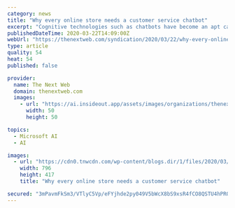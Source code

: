 ```yaml
---
category: news
title: "Why every online store needs a customer service chatbot"
excerpt: "Cognitive technologies such as chatbots have become an apt candidate for end-use ... Some of the biggest names, such as Facebook, Microsoft, and Google, have already embraced chatbots to hone their skills to serve a vast number of customers at one go and provide organizations leeway to customize based on their specifications."
publishedDateTime: 2020-03-22T14:09:00Z
webUrl: "https://thenextweb.com/syndication/2020/03/22/why-every-online-store-needs-a-customer-service-chatbot/"
type: article
quality: 54
heat: 54
published: false

provider:
  name: The Next Web
  domain: thenextweb.com
  images:
    - url: "https://ai.insideout.app/assets/images/organizations/thenextweb.com-50x50.jpg"
      width: 50
      height: 50

topics:
  - Microsoft AI
  - AI

images:
  - url: "https://cdn0.tnwcdn.com/wp-content/blogs.dir/1/files/2020/03/1-16-796x417.jpg"
    width: 796
    height: 417
    title: "Why every online store needs a customer service chatbot"

secured: "3mPavmFkSm3/VTlyC5Vp/eFYjhde2py049V5bWcX8bS9xsR4fCO8QSTU4hPRQivDTDGGv8byQf/p3L91XmwKFh9JJGHi3Odj1tF8rFiGplNcf6coz7PsfXppItw8K93ipE+yB7DQ5PIFQyIB7gdGm0vtgp69RTUg1g+w7UX2tGDbg/DNWFG+yev7Ve9hrPqoIoOFlaZt76ibV72YVMCnlXyuvfOKFsfsDU3/Gt62IIJWoPxCeOlpfFbQ4zDckHv5sXaKM1V8/1VRHFdLW5uX7GODrDnG+srBCkV/CnsIz25PVK/DKamLLsWwD9oDwEUy;4Q4OxTBkQTQNGwOiCslDIg=="
---
```


